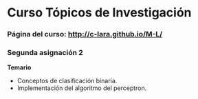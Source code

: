 # Curso Tópicos de Investigación 

###  Página del curso: http://c-lara.github.io/M-L/

### Segunda asignación 2

**Temario**

- Conceptos de clasificación binaria.
- Implementación del algoritmo del perceptron.
